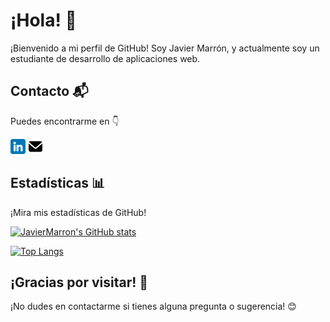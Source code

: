 # ¡Hola! 👋

¡Bienvenido a mi perfil de GitHub! Soy Javier Marrón, y actualmente soy un estudiante de desarrollo de aplicaciones web.

## Contacto 📬

Puedes encontrarme en 👇

[![LinkedIn](./img/linkedin.png)](https://www.linkedin.com/in/javier-marrón-de-llano-ramírez/)
[![Correo electrónico](./img/message.png)](mailto:jmarrondellanoramirez@gmail.com)

## Estadísticas 📊

¡Mira mis estadísticas de GitHub!

[![JavierMarron's GitHub stats](https://github-readme-stats.vercel.app/api?username=JavierMarron&show_icons=true&theme=dracula)](https://github.com/JavierMarron)


[![Top Langs](https://github-readme-stats.vercel.app/api/top-langs/?username=JavierMarron&hide_progress=true&theme=dracula)](https://github.com/JavierMarron)


## ¡Gracias por visitar! 🎉

¡No dudes en contactarme si tienes alguna pregunta o sugerencia! 😊
